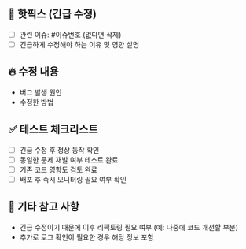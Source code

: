 ## 🚨 핫픽스 (긴급 수정)
- [ ] 관련 이슈: #이슈번호 (없다면 삭제)
- [ ] 긴급하게 수정해야 하는 이유 및 영향 설명

## 🔥 수정 내용
- 버그 발생 원인
- 수정한 방법

## ✅ 테스트 체크리스트
- [ ] 긴급 수정 후 정상 동작 확인
- [ ] 동일한 문제 재발 여부 테스트 완료
- [ ] 기존 코드 영향도 검토 완료
- [ ] 배포 후 즉시 모니터링 필요 여부 확인

## 📌 기타 참고 사항
- 긴급 수정이기 때문에 이후 리팩토링 필요 여부 (예: 나중에 코드 개선할 부분)
- 추가로 로그 확인이 필요한 경우 해당 정보 포함